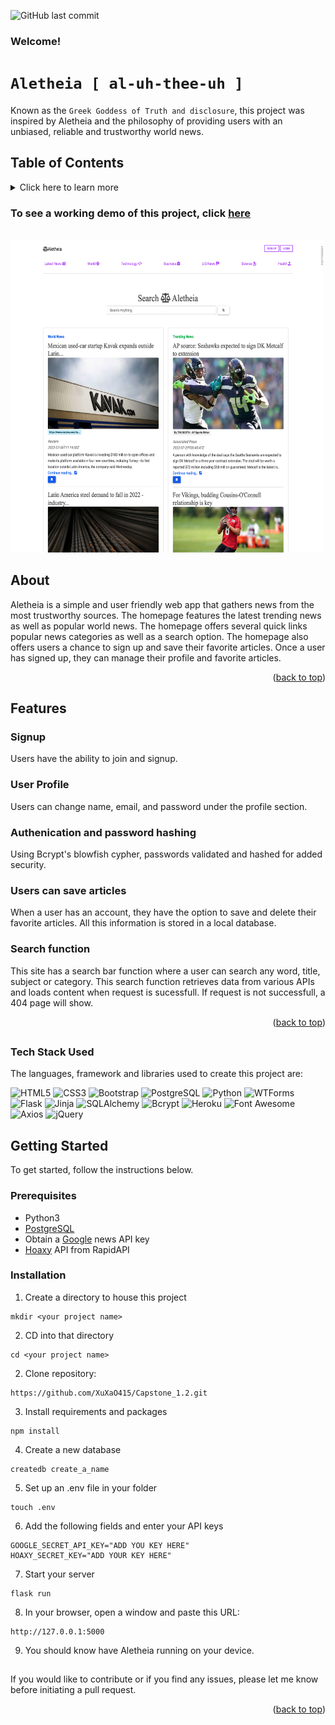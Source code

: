 ![GitHub last commit](https://img.shields.io/github/last-commit/XuXaO415/Capstone_1.2)

<!-- 
# <div align='center'>Aletheia [ al-uh-thee-uh ]</div> -->

<!-- ## <div align="center">The Greek Goddess of Truth</div> -->

<!-- Aletheia Header -->
### Welcome!
# `Aletheia [ al-uh-thee-uh ]`  

Known as the `Greek Goddess of Truth and disclosure`, this project was inspired by Aletheia and the philosophy of providing users with an unbiased, reliable and trustworthy world news.




<!-- 
## <div align='center'>_Your source for trustworthy news._</div> -->



  <!-- TABLE OF CONTENTS -->
## Table of Contents
 <details>
  <summary>Click here to learn more</summary>
  <ol>
    <li>
      <a href="#about-the-project">About This Project</a>
      <ul>
        <li><a href="#about">About</a></li>
      </ul>
      <ul>
        <li><a href="#features">Features</a></li>
      </ul>
      <ul>
        <li><a href="#tech-stack-used">Tech Stack Used</a></li>
      </ul>
    </li>
    <li>
      <a href="#getting-started">Getting Started</a>
      <ul>
        <li><a href="#prerequisites">Prerequisites</a></li>
        <li><a href="#installation">Installation</a></li>
      </ul>
    </li>
  </ol>
</details>


<!--   <p align="center">
       · <a href="https://aletheia-news.herokuapp.com/" target="_blank">View Demo</a> ·
  </p> -->



<!-- ABOUT THE PROJECT -->
<!-- ## About This Project -->

### To see a working demo of this project, click [here](https://aletheia-news.herokuapp.com/)

<br />
<div align="left">
  <a href="https://aletheia-news.herokuapp.com/">
    <img src="img/aletheia.jpeg" alt="screenshot" width="500" height="500">
  </a> 
  </div>

## About

Aletheia is a simple and user friendly web app that gathers news from the most trustworthy sources.
The homepage features the latest trending news as well as popular world news. The homepage offers several quick links popular news categories as well as a search option. 
The homepage also offers users a chance to sign up and save their favorite articles. Once a user has signed up, they can manage their profile and favorite articles. 
<p align="right">(<a href="#welcome">back to top</a>)</p>

## Features

### Signup
Users have the ability to join and signup.

### User Profile
Users can change name, email, and password under the profile section.

### Authenication and password hashing
Using Bcrypt's blowfish cypher, passwords validated and hashed for added security.

### Users can save articles 
When a user has an account, they have the option to save and delete their favorite articles. All this information is stored in a local database.

### Search function
This site has a search bar function where a user can search any word, title, subject or category. This search function retrieves data from various APIs and loads content when request is sucessfull. If request is not successfull, a 404 page will show.

<p align="right">(<a href="#welcome">back to top</a>)</p>

##



### Tech Stack Used
The languages, framework and libraries used to create this project are:

![HTML5](https://img.shields.io/badge/HTML5-E34F26?style=for-the-badge&logo=html5&logoColor=white)
![CSS3](https://img.shields.io/badge/CSS3-1572B6?style=for-the-badge&logo=css3&logoColor=white)
![Bootstrap](https://img.shields.io/badge/Bootstrap-563D7C?style=for-the-badge&logo=bootstrap&logoColor=white)
![PostgreSQL](https://img.shields.io/badge/PostgreSQL-316192?style=for-the-badge&logo=postgresql&logoColor=4169E1)
![Python](https://img.shields.io/badge/Pyhton-186489?style=for-the-badge&logo=python&logoColor=yellow)
![WTForms](https://img.shields.io/badge/WTForms-000000?style=for-the-badge&logo=wtforms&logoColor=white)
![Flask](https://img.shields.io/badge/flask-%23000.svg?style=for-the-badge&logo=flask&logoColor=white)
![Jinja](https://img.shields.io/badge/Jinja-186489?style=for-the-badge&logo=jinja&logoColor=black)
![SQLAlchemy](https://img.shields.io/badge/SQLAlchemy-186489?style=for-the-badge&logo=sqlalchemy&logoColor=white)
![Bcrypt](https://img.shields.io/badge/Bcrypt-186489?style=for-the-badge&logo=bcrypt&logoColor=white)
![Heroku](https://img.shields.io/badge/heroku-186489?style=for-the-badge&logo=heroku&logoColor=purple)
![Font Awesome](https://img.shields.io/badge/fontawesome-186489?style=for-the-badge&logo=fontawesome&logoColor=528DD7)
![Axios](https://img.shields.io/badge/axios-186489?style=for-the-badge&logo=axios&logoColor=purple)
![jQuery](https://img.shields.io/badge/jquery-186489?style=for-the-badge&logo=jquery&logoColor=blue)



<!-- GETTING STARTED -->



## Getting Started
To get started, follow the instructions below.


### Prerequisites
- Python3
- [PostgreSQL](https://www.postgresql.org/)
- Obtain a [Google](https://newsapi.org/) news API key
- [Hoaxy](https://rapidapi.com/truthy/api/hoaxy/) API from RapidAPI 

### Installation
1. Create a directory to house this project
```
mkdir <your project name>
```

2. CD into that directory
```
cd <your project name>
```

2. Clone repository:
```
https://github.com/XuXaO415/Capstone_1.2.git
```
3. Install requirements and packages
```
npm install
```

4. Create a new database
```
createdb create_a_name
```
5. Set up an .env file in your folder
```
touch .env
```
6. Add the following fields and enter your API keys
```
GOOGLE_SECRET_API_KEY="ADD YOU KEY HERE"
HOAXY_SECRET_KEY="ADD YOUR KEY HERE"
```
7. Start your server
``` 
flask run
```
8. In your browser, open a window and paste this URL:
```
http://127.0.0.1:5000
```
9. You should know have Aletheia running on your device.

## 

If you would like to contribute or if you find any issues, please let me know before initiating a pull request.


<p align="right">(<a href="#welcome">back to top</a>)</p>






<!-- # <div align='center'>Aletheia</div>
## <div align='center'>_Your source for trustworty news._</div>
## <div align='center'> Try app here: https://aletheia-news.herokuapp.com/ </div>




Aletheia is ia user friendly web app that gathers news from the most trustworty sources.
The homepage features the latest trending news as well as popular world news. The homepage offers several quick links popular news categories as well as a search option. The homepage also offers users a chance to sign up and save their favorite articles. Once a user has signed up, they can manage their profile and favorite articles.

This project uses data from:

- [Google News API](https://newsapi.org/)
- [Hoaxy API](https://rapidapi.com/truthy/api/hoaxy/)
## Features

- Simple user interface
- Search option allows user to search any article they like
- Bcrypt hashes user password, authenticates and validates user account
- User can favorite and unfavorite articles of interest
- User can manage their profile


## 🖥️ Technology Stack: 

![HTML5](https://img.shields.io/badge/HTML5-E34F26?style=for-the-badge&logo=html5&logoColor=white)
![CSS3](https://img.shields.io/badge/CSS3-1572B6?style=for-the-badge&logo=css3&logoColor=white)
![Bootstrap](https://img.shields.io/badge/Bootstrap-563D7C?style=for-the-badge&logo=bootstrap&logoColor=white)
![PostgreSQL](https://img.shields.io/badge/PostgreSQL-316192?style=for-the-badge&logo=postgresql&logoColor=white)
![Python](https://img.shields.io/badge/Pyhton-186489?style=for-the-badge&logo=python&logoColor=white)
![WTForms](https://img.shields.io/badge/WTForms-000000?style=for-the-badge&logo=wtforms&logoColor=white)
![Flask](https://img.shields.io/badge/Flask-186489?style=for-the-badge&logo=flask&logoColor=white)
![Jinja](https://img.shields.io/badge/Jinja-186489?style=for-the-badge&logo=jinja&logoColor=white)
![SQLAlchemy](https://img.shields.io/badge/SQLAlchemy-186489?style=for-the-badge&logo=sqlalchemy&logoColor=white)
![Bcrypt](https://img.shields.io/badge/Bcrypt-186489?style=for-the-badge&logo=bcrypt&logoColor=white) -->

